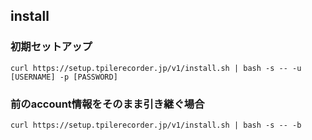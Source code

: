## install
### 初期セットアップ

`curl https://setup.tpilerecorder.jp/v1/install.sh | bash -s -- -u [USERNAME] -p [PASSWORD]`

### 前のaccount情報をそのまま引き継ぐ場合

`curl https://setup.tpilerecorder.jp/v1/install.sh | bash -s -- -b`
